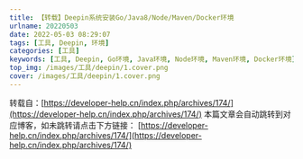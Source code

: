 ```yaml
---
title: 【转载】Deepin系统安装Go/Java8/Node/Maven/Docker环境
urlname: 20220503
date: 2022-05-03 08:29:07
tags: [工具, Deepin, 环境]
categories: [工具]
keywords: [工具, Deepin, Go环境, Java环境, Node环境, Maven环境, Docker环境]
top_img: /images/工具/deepin/1.cover.png
cover: /images/工具/deepin/1.cover.png
---
```


转载自：[https://developer-help.cn/index.php/archives/174/](https://developer-help.cn/index.php/archives/174/)
本篇文章会自动跳转到对应博客，如未跳转请点击下方链接：
[https://developer-help.cn/index.php/archives/174/](https://developer-help.cn/index.php/archives/174/)


<script>

window.location.href = "https://developer-help.cn/index.php/archives/174/";

</script>

